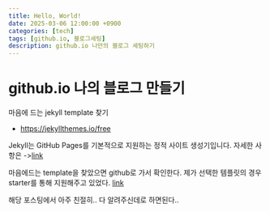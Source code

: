 ```yaml
---
title: Hello, World!
date: 2025-03-06 12:00:00 +0900
categories: [tech]
tags: [github.io, 블로그세팅]
description: github.io 나만의 블로그 세팅하기
---
```


# github.io 나의 블로그 만들기

마음에 드는 jekyll template 찾기 
- https://jekyllthemes.io/free

Jekyll는 GitHub Pages를 기본적으로 지원하는 정적 사이트 생성기입니다. 자세한 사항은 ->[link](https://docs.github.com/ko/pages/setting-up-a-github-pages-site-with-jekyll/about-github-pages-and-jekyll)

마음에드는 template을 찾았으면 github로 가서 확인한다.
제가 선택한 템플릿의 경우 starter를 통해 지원해주고 있었다. [link](https://chirpy.cotes.page/posts/getting-started/)

해당 포스팅에서 아주 친절히.. 다 알려주신데로 하면된다..
